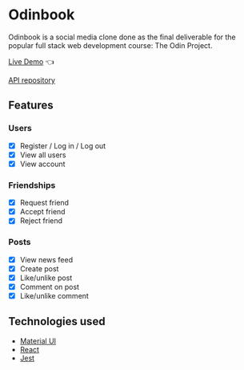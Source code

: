 # Odinbook

Odinbook is a social media clone done as the final deliverable for the popular full stack web development course: The Odin Project.

[Live Demo](https://benfir123.github.io/odinbook-client/) :point_left:

[API repository](https://github.com/benfir123/odinbook-api)

## Features

### Users

- [x] Register / Log in / Log out
- [x] View all users
- [x] View account

### Friendships

- [x] Request friend
- [x] Accept friend
- [x] Reject friend

### Posts

- [x] View news feed
- [x] Create post
- [x] Like/unlike post
- [x] Comment on post
- [x] Like/unlike comment

## Technologies used

- [Material UI](https://mui.com/)
- [React](https://pl.reactjs.org/)
- [Jest](https://jestjs.io/)
